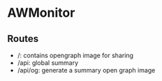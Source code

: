 AWMonitor
==
Routes
--
- /: contains opengraph image for sharing
- /api: global summary
- /api/og: generate a summary open graph image
